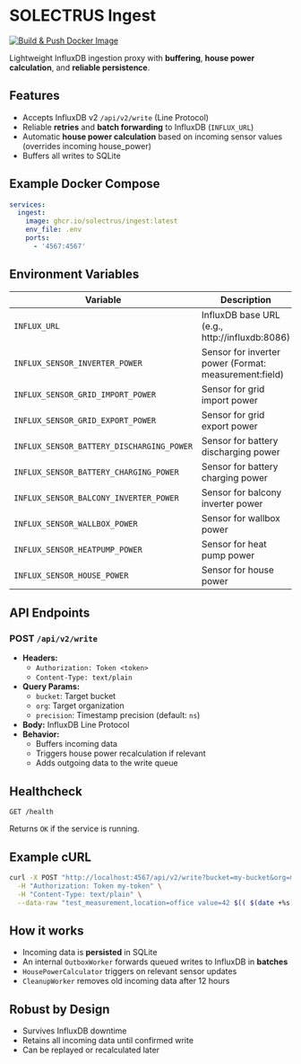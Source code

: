 # SOLECTRUS Ingest

[![Build & Push Docker Image](https://github.com/solectrus/ingest/actions/workflows/ci.yml/badge.svg)](https://github.com/solectrus/ingest/actions/workflows/ci.yml)

Lightweight InfluxDB ingestion proxy with **buffering**, **house power calculation**, and **reliable persistence**.

## Features

- Accepts InfluxDB v2 `/api/v2/write` (Line Protocol)
- Reliable **retries** and **batch forwarding** to InfluxDB (`INFLUX_URL`)
- Automatic **house power calculation** based on incoming sensor values (overrides incoming house_power)
- Buffers all writes to SQLite

## Example Docker Compose

```yaml
services:
  ingest:
    image: ghcr.io/solectrus/ingest:latest
    env_file: .env
    ports:
      - '4567:4567'
```

## Environment Variables

| Variable                                  | Description                                           |
| ----------------------------------------- | ----------------------------------------------------- |
| `INFLUX_URL`                              | InfluxDB base URL (e.g., http://influxdb:8086)        |
| `INFLUX_SENSOR_INVERTER_POWER`            | Sensor for inverter power (Format: measurement:field) |
| `INFLUX_SENSOR_GRID_IMPORT_POWER`         | Sensor for grid import power                          |
| `INFLUX_SENSOR_GRID_EXPORT_POWER`         | Sensor for grid export power                          |
| `INFLUX_SENSOR_BATTERY_DISCHARGING_POWER` | Sensor for battery discharging power                  |
| `INFLUX_SENSOR_BATTERY_CHARGING_POWER`    | Sensor for battery charging power                     |
| `INFLUX_SENSOR_BALCONY_INVERTER_POWER`    | Sensor for balcony inverter power                     |
| `INFLUX_SENSOR_WALLBOX_POWER`             | Sensor for wallbox power                              |
| `INFLUX_SENSOR_HEATPUMP_POWER`            | Sensor for heat pump power                            |
| `INFLUX_SENSOR_HOUSE_POWER`               | Sensor for house power                                |

## API Endpoints

### POST `/api/v2/write`

- **Headers:**
  - `Authorization: Token <token>`
  - `Content-Type: text/plain`
- **Query Params:**
  - `bucket`: Target bucket
  - `org`: Target organization
  - `precision`: Timestamp precision (default: `ns`)
- **Body:** InfluxDB Line Protocol
- **Behavior:**
  - Buffers incoming data
  - Triggers house power recalculation if relevant
  - Adds outgoing data to the write queue

## Healthcheck

```http
GET /health
```

Returns `OK` if the service is running.

## Example cURL

```bash
curl -X POST "http://localhost:4567/api/v2/write?bucket=my-bucket&org=my-org&precision=ns" \
  -H "Authorization: Token my-token" \
  -H "Content-Type: text/plain" \
  --data-raw "test_measurement,location=office value=42 $(( $(date +%s) * 1000000000 ))"
```

## How it works

- Incoming data is **persisted** in SQLite
- An internal `OutboxWorker` forwards queued writes to InfluxDB in **batches**
- `HousePowerCalculator` triggers on relevant sensor updates
- `CleanupWorker` removes old incoming data after 12 hours

## Robust by Design

- Survives InfluxDB downtime
- Retains all incoming data until confirmed write
- Can be replayed or recalculated later
